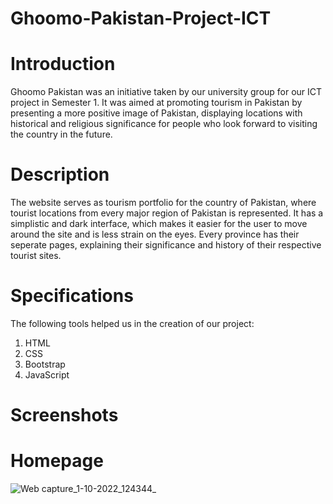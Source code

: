 # Ghoomo-Pakistan-Project-ICT
# Introduction
Ghoomo Pakistan was an initiative taken by our university group for our ICT project in Semester 1. It was aimed at promoting tourism in Pakistan by presenting a more positive image of Pakistan, displaying locations with historical and religious significance for people who look forward to visiting the country in the future.

# Description
The website serves as tourism portfolio for the country of Pakistan, where tourist locations from every major region of Pakistan is represented. It has a simplistic and dark interface, which makes it easier for the user to move around the site and is less strain on the eyes. Every province has their seperate pages, explaining their significance and history of their respective tourist sites.

# Specifications
The following tools helped us in the creation of our project:

1) HTML
2) CSS
3) Bootstrap
4) JavaScript

# Screenshots
# Homepage
![Web capture_1-10-2022_124344_](https://user-images.githubusercontent.com/91963525/193411426-13be2b45-57ca-4a83-a44d-f625dd35f01f.jpg)



